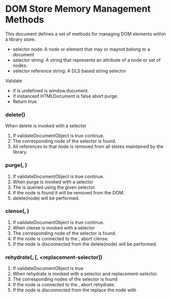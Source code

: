 DOM Store Memory Management Methods
=================

This document defines a set of methods for managing DOM elements within a library store.

- selector node: A node or element that may or maynot belong to a document
- selector string: A string that represents an attribute of a node or set of nodes.
- selector reference string: A DLS based string selector


Validate <document-object>
- if <document-object> is undefined <context-object> is window.document. 
- if <document-object> instanceof HTMLDocument is false abort purge.
- Return true.


### delete(<selector>)
When delete is invoked with a selector 
1. If validateDocumentObject is true continue.
2. The corresponding node of the selector is found.
3. All references to that node is removed from all stores maintained by the library.

### purge(<document-object>, <selector>)
1. If validateDocumentObject is true continue.
1. When purge is invoked with a selector   
2. The <document-object> is queried using the given selector.
3. If the node is found it will be removed from the DOM.
4. delete(node) will be performed.

### clense(<document-object>, <selector>)
1. If validateDocumentObject is true continue.
2. When clense is invoked with a selector  
3. The corresponding node of the selector is found.
4. If the node is connected to the <document-object>, abort clense.
5. If the node is disconnected from the <document-object> delete(node) will be performed.

### rehydrate(<document-object>, [<selector>, <replacement-selector])
1. If validateDocumentObject is true
2. When rehydrate is invoked with a selector and replacement-selector.
3. The corresponding nodes of the selector is found
4. If the node is connected to the <document-object>, abort rehydrate.
5. If the node is disconnected from the <document-object> replace the node with <replacement-selector>


